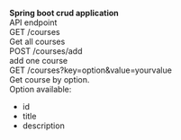 <strong>Spring boot crud application </strong> </br>
API endpoint
</br>
GET /courses
</br>
Get all courses
</br>
POST /courses/add
</br>
add one course
</br>
GET /courses?key=option&value=yourvalue
</br>
Get course by option.</br>
Option available:
<ul>
<li>id</li>
<li>title</li>
<li>description</li>
</ul>